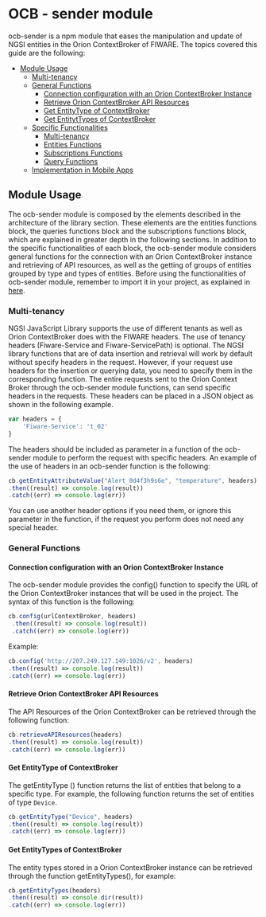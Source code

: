 # OCB - sender module
ocb-sender is a npm module that eases the manipulation and update of NGSI entities in the Orion ContextBroker of FIWARE. The topics covered this guide are the following:

* [Module Usage](#module-usage)
	* [Multi-tenancy](#multi-tenancy)
	* [General Functions](#general-functions)
		* [Connection configuration with an Orion ContextBroker Instance](#connection-configuration-with-an-orion-contextbroker-instance)
		* [Retrieve Orion ContextBroker API Resources](#retrieve-orion-contextbroker-api-resources)
		* [Get EntityType of ContextBroker](#get-entitytype-of-contextbroker)
		* [Get EntitytTypes of ContextBroker](#get-entitytypes-of-contextbroker)
	* [Specific Functionalities](#specific-functionalities)
		* [Multi-tenancy](#multi-tenancy)
		* [Entities Functions](docs/EntitiesFunctions.md)
    	* [Subscriptions Functions](docs/SubscriptionsFunctions.md)
    	* [Query Functions](docs/QueryFunctions.md)
	* [Implementation in Mobile Apps](docs/ImplementationInMobileApps.md)

## Module Usage
The ocb-sender module is composed by the elements described in the architecture of the library section. These elements are the entities functions block, the queries functions block and the subscriptions functions block, which are explained in greater depth in the following sections. In addition to the specific functionalities of each block, the ocb-sender module considers general functions for the connection with an Orion ContextBroker instance and retrieving of API resources, as well as the getting of groups of entities grouped by type and types of entities. Before using the functionalities of ocb-sender module, remember to import it in your project, as explained in [here](./../usersManual.md).

### Multi-tenancy
NGSI JavaScript Library supports the use of different tenants as well as Orion ContextBroker does with the FIWARE headers. The use of tenancy headers (Fiware-Service and Fiware-ServicePath) is optional. The NGSI library functions that are of data insertion and retrieval will work by default without specify headers in the request. However, if your request use headers for the insertion or querying data, you need to specify them in the corresponding function.
The entire requests sent to the Orion Context Broker through the ocb-sender module functions, can send specific headers in the requests. These headers can be placed in a JSON object as shown in the following example.
```js
var headers = {
    'Fiware-Service': 't_02'
}
```
The headers should be included as parameter in a function of the ocb-sender module to perform the request with specific headers. An example of the use of headers in an ocb-sender function is the following:
```js
cb.getEntityAttributeValue("Alert_0d4f3h9s6e", "temperature", headers)
.then((result) => console.log(result))
.catch((err) => console.log(err))
```
You can use another header options if you need them, or ignore this parameter in the function, if the request you perform does not need any special header.

### General Functions

#### Connection configuration with an Orion ContextBroker Instance
The ocb-sender module provides the config() function to specify the URL of the Orion ContextBroker instances that will be used in the project. The syntax of this function is the following:
```js
cb.config(urlContextBroker, headers)
 .then((result) => console.log(result))
 .catch((err) => console.log(err))
```
Example:
```js
cb.config('http://207.249.127.149:1026/v2', headers)
.then((result) => console.log(result))
.catch((err) => console.log(err))
```
#### Retrieve Orion ContextBroker API Resources
The API Resources of the Orion ContextBroker can be retrieved through the following function:
```js
cb.retrieveAPIResources(headers)
.then((result) => console.log(result))
.catch((err) => console.log(err))
```
#### Get EntityType of ContextBroker
The getEntityType () function returns the list of entities that belong to a specific type. For example, the following function returns the set of entities of type `Device`.
```js
cb.getEntityType("Device", headers)
.then((result) => console.log(result))
.catch((err) => console.log(err))
```
#### Get EntityTypes of ContextBroker
The entity types stored in a Orion ContextBroker instance can be retrieved through the function getEntityTypes(), for example:
```js
cb.getEntityTypes(headers)
.then((result) => console.dir(result))
.catch((err) => console.log(err))
```